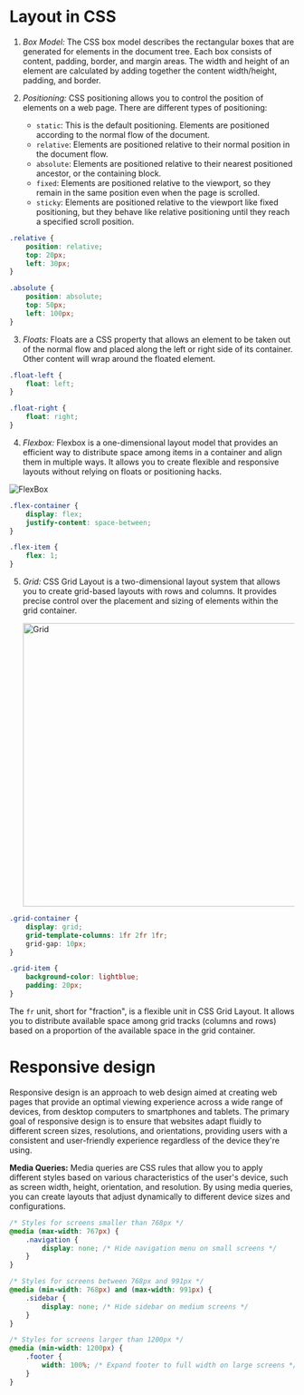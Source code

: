 # Layout in CSS 


1. *Box Model:* The CSS box model describes the rectangular boxes that are generated for elements in the document tree. Each box consists of content, padding, border, and margin areas. The width and height of an element are calculated by adding together the content width/height, padding, and border.
2. *Positioning:* CSS positioning allows you to control the position of elements on a web page. There are different types of positioning:

   - `static`: This is the default positioning. Elements are positioned according to the normal flow of the document.
   - `relative`: Elements are positioned relative to their normal position in the document flow.
   - `absolute`: Elements are positioned relative to their nearest positioned ancestor, or the containing block.
   - `fixed`: Elements are positioned relative to the viewport, so they remain in the same position even when the page is scrolled.
   - `sticky`: Elements are positioned relative to the viewport like fixed positioning, but they behave like relative positioning until they reach a specified scroll position.
```css
.relative {
    position: relative;
    top: 20px;
    left: 30px;
}

.absolute {
    position: absolute;
    top: 50px;
    left: 100px;
}
```
3. *Floats:* Floats are a CSS property that allows an element to be taken out of the normal flow and placed along the left or right side of its container. Other content will wrap around the floated element.
```css
.float-left {
    float: left;
}

.float-right {
    float: right;
}
```
4. *Flexbox:* Flexbox is a one-dimensional layout model that provides an efficient way to distribute space among items in a container and align them in multiple ways. It allows you to create flexible and responsive layouts without relying on floats or positioning hacks.

  ![FlexBox](https://tse1.mm.bing.net/th?id=OIP.nypYMSbR475MUZ0KMDO6kQHaD4&pid=Api&P=0&h=180)

```css
.flex-container {
    display: flex;
    justify-content: space-between;
}

.flex-item {
    flex: 1;
}
```

5. *Grid:* CSS Grid Layout is a two-dimensional layout system that allows you to create grid-based layouts with rows and columns. It provides precise control over the placement and sizing of elements within the grid container.

   <img src="https://www.freecodecamp.org/news/content/images/2022/05/CSS-GRID-3.png" alt="Grid" height="500px" width="540px"/>

```css
.grid-container {
    display: grid;
    grid-template-columns: 1fr 2fr 1fr;
    grid-gap: 10px;
}

.grid-item {
    background-color: lightblue;
    padding: 20px;
}
```
The `fr` unit, short for "fraction", is a flexible unit in CSS Grid Layout. It allows you to distribute available space among grid tracks (columns and rows) based on a proportion of the available space in the grid container.


# Responsive design 

Responsive design is an approach to web design aimed at creating web pages that provide an optimal viewing experience across a wide range of devices, from desktop computers to smartphones and tablets. The primary goal of responsive design is to ensure that websites adapt fluidly to different screen sizes, resolutions, and orientations, providing users with a consistent and user-friendly experience regardless of the device they're using.


**Media Queries:** Media queries are CSS rules that allow you to apply different styles based on various characteristics of the user's device, such as screen width, height, orientation, and resolution. By using media queries, you can create layouts that adjust dynamically to different device sizes and configurations.

```css
/* Styles for screens smaller than 768px */
@media (max-width: 767px) {
    .navigation {
        display: none; /* Hide navigation menu on small screens */
    }
}

/* Styles for screens between 768px and 991px */
@media (min-width: 768px) and (max-width: 991px) {
    .sidebar {
        display: none; /* Hide sidebar on medium screens */
    }
}

/* Styles for screens larger than 1200px */
@media (min-width: 1200px) {
    .footer {
        width: 100%; /* Expand footer to full width on large screens */
    }
}
```

